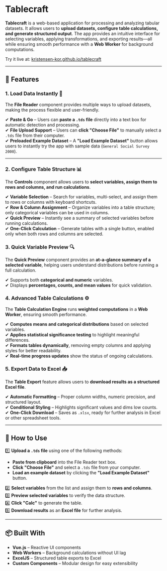 # Tablecraft  

**Tablecraft** is a web-based application for processing and analyzing tabular datasets. It allows users to **upload datasets, configure table calculations, and generate structured output**. The app provides an intuitive interface for selecting variables, applying transformations, and exporting results—all while ensuring smooth performance with a **Web Worker** for background computations.  

Try it live at: [kristensen-kor.github.io/tablecraft](https://kristensen-kor.github.io/tablecraft)  

---

## 🚀 Features  

### **1. Load Data Instantly** 📂  
The **File Reader** component provides multiple ways to upload datasets, making the process flexible and user-friendly.  

✔ **Paste & Go** – Users can **paste a `.tds` file** directly into a text box for automatic detection and processing.  
✔ **File Upload Support** – Users can **click "Choose File"** to manually select a `.tds` file from their computer.  
✔ **Preloaded Example Dataset** – A **"Load Example Dataset"** button allows users to instantly try the app with sample data (`General Social Survey 2000`).  

---

### **2. Configure Table Structure** 📊  
The **Controls** component allows users to **select variables, assign them to rows and columns, and run calculations**.  

✔ **Variable Selection** – Search for variables, multi-select, and assign them to rows or columns with keyboard shortcuts.  
✔ **Row & Column Assignment** – Organize variables into a table structure; only categorical variables can be used in columns.  
✔ **Quick Preview** – Instantly see a summary of selected variables before running calculations.  
✔ **One-Click Calculation** – Generate tables with a single button, enabled only when both rows and columns are selected.  

### **3. Quick Variable Preview** 🔍  
The **Quick Preview** component provides an **at-a-glance summary of a selected variable**, helping users understand distributions before running a full calculation.  

✔ Supports both **categorical and numeric** variables.  
✔ Displays **percentages, counts, and mean values** for quick validation.  

### **4. Advanced Table Calculations** ⚙️  
The **Table Calculation Engine** runs **weighted computations** in a **Web Worker**, ensuring smooth performance.  

✔ **Computes means and categorical distributions** based on selected variables.  
✔ **Applies statistical significance testing** to highlight meaningful differences.  
✔ **Formats tables dynamically**, removing empty columns and applying styles for better readability.  
✔ **Real-time progress updates** show the status of ongoing calculations.  

### **5. Export Data to Excel** 📥  
The **Table Export** feature allows users to **download results as a structured Excel file**.  

✔ **Automatic Formatting** – Proper column widths, numeric precision, and structured layout.  
✔ **Conditional Styling** – Highlights significant values and dims low counts.  
✔ **One-Click Download** – Saves as `.xlsx`, ready for further analysis in Excel or other spreadsheet tools.  

---

## 🔧 How to Use  

1️⃣ **Upload a `.tds` file** using one of the following methods:  
   - **Paste from clipboard** into the File Reader text box.  
   - **Click "Choose File"** and select a `.tds` file from your computer.  
   - **Load an example dataset** by clicking the **"Load Example Dataset"** button.  

2️⃣ **Select variables** from the list and assign them to **rows and columns**.  
3️⃣ **Preview selected variables** to verify the data structure.  
4️⃣ **Click "Calc"** to generate the table.  
5️⃣ **Download results** as an **Excel file** for further analysis.  

---

## 📦 Built With  

- **Vue.js** – Reactive UI components  
- **Web Workers** – Background calculations without UI lag  
- **ExcelJS** – Structured table exports to Excel  
- **Custom Components** – Modular design for easy extensibility  
